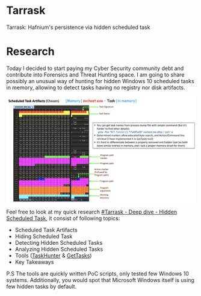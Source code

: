 # Tarrask
Tarrask: Hafnium's persistence via hidden scheduled task

# Research
Today I decided to start paying my Cyber Security community debt and contribute into Forensics and Threat Hunting space.
I am going to share possibly an unusual way of hunting for hidden Windows 10 scheduled tasks in memory, allowing to detect tasks having no registry nor disk artifacts. 

![image](https://github.com/wit0k/tarrask/blob/main/task_in_memory.jpg)

Feel free to look at my quick research [#Tarrask - Deep dive - Hidden Scheduled Task](https://github.com/wit0k/tarrask/blob/main/Tarrask_Persistence_Deep_Dive.pdf), it consist of following topics:

* Scheduled Task Artifacts
* Hiding Scheduled Task
* Detecting Hidden Scheduled Tasks
* Analyzing Hidden Scheduled Tasks
* Tools ([TaskHunter](https://github.com/wit0k/tarrask/blob/main/TaskHunter.ps1) & [GetTasks](https://github.com/wit0k/tarrask/blob/main/GetTasks.py))
* Key Takeaways
 
P.S The tools are quickly written PoC scripts, only tested few Windows 10 systems. Additionally, you would spot that Microsoft Windows itself is using few hidden tasks by default. 



